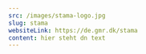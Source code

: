 ```yaml
---
src: /images/stama-logo.jpg
slug: stama
websiteLink: https://de.gmr.dk/stama
content: hier steht dn text
---
```

